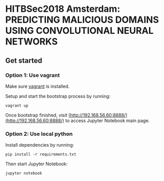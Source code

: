 # HITBSec2018 Amsterdam: PREDICTING MALICIOUS DOMAINS USING CONVOLUTIONAL NEURAL NETWORKS

## Get started

### Option 1: Use vagrant

Make sure [vagrant](https://www.vagrantup.com/) is installed.

Setup and start the bootstrap process by running:
```
vagrant up
```

Once bootstrap finished, visit [http://192.168.56.60:8888/](http://192.168.56.60:8888/) to access Jupyter Notebook main page.


### Option 2: Use local python

Install dependencies by running:
```
pip install -r requirements.txt
```

Then start Jupyter Notebook:
```
jupyter notebook
```




